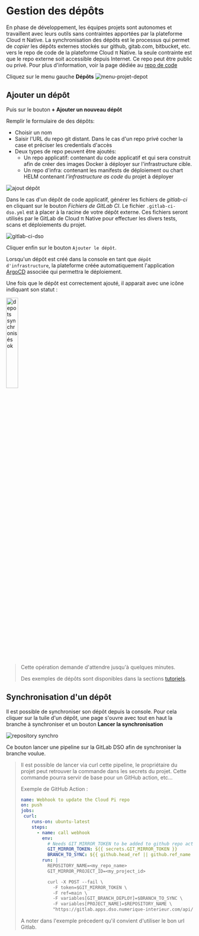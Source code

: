 # Gestion des dépôts

En phase de développement, les équipes projets sont autonomes et travaillent avec leurs outils sans contraintes apportées par la plateforme Cloud π Native. La synchronisation des dépôts est le processus qui permet de *copier* les dépôts externes stockés sur github, gitab.com, bitbucket, etc. vers le repo de code de la plateforme Cloud π Native. la seule contrainte est que le repo externe soit accessible depuis Internet. Ce repo peut être public ou privé. Pour plus d'information, voir la page dédiée au [repo de code](/services/gitlab)

Cliquez sur le menu gauche **Dépôts**
![menu-projet-depot](/img/tuto/3tuto-depots.png)

## Ajouter un dépôt

Puis sur le bouton **+ Ajouter un nouveau dépôt**

Remplir le formulaire de des dépôts:

- Choisir un nom
- Saisir l'URL du repo git distant. Dans le cas d'un repo privé cocher la case et préciser les credentials d'accès
- Deux types de repo peuvent être ajoutés:
  - Un repo applicatif: contenant du code applicatif et qui sera construit afin de créer des images Docker à déployer sur l'infrastructure cible.
  - Un repo d'infra: contenant les manifests de déploiement ou chart HELM contenant *l'infrastructure as code* du projet à déployer

![ajout dépôt](/img/tuto/3tuto-depots-ajouter.png)

Dans le cas d'un dépôt de code applicatif, générer les fichiers de *gitlab-ci* en cliquant sur le bouton *Fichiers de GitLab CI*. Le fichier `.gitlab-ci-dso.yml` est à placer à la racine de votre dépôt externe. Ces fichiers seront utilisés par le GitLab de Cloud π Native pour effectuer les divers tests, scans et déploiements du projet.

![gitlab-ci-dso](/img/tuto/3tuto-depots-ajouter-gitlab-ci.png)

Cliquer enfin sur le bouton `Ajouter le dépôt`.

Lorsqu'un dépôt est créé dans la console en tant que `dépôt d'infrastructure`, la plateforme créée automatiquement l'application [ArgoCD](https://argo-cd.readthedocs.io/en/stable/) associée qui permettra le déploiement.


Une fois que le dépôt est correctement ajouté, il apparait avec une icône indiquant son statut :

<img src="/img/tuto/3tuto-depots-ajouter-ok.png" alt="depots synchronisés ok" width="25%" title="depots synchronisés ok">

> Cette opération demande d'attendre jusqu'à quelques minutes.
>
> Des exemples de dépôts sont disponibles dans la sections [tutoriels](tutorials).

## Synchronisation d'un dépôt

Il est possible de synchroniser son dépôt depuis la console. Pour cela cliquer sur la tuile d'un dépôt, une page s'ouvre avec tout en haut la branche à synchroniser et un bouton **Lancer la synchronisation**

![repository synchro](/img/guide/repository_synchro.png)

Ce bouton lancer une pipeline sur la GitLab DSO afin de synchroniser la branche voulue.

> Il est possible de lancer via curl cette pipeline, le propriétaire du projet peut retrouver la commande dans les secrets du projet.
> Cette commande pourra servir de base pour un GitHub action, etc...
>
> Exemple de GitHub Action :
> ```yaml
> name: Webhook to update the Cloud Pi repo
> on: push
> jobs:
>  curl:
>     runs-on: ubuntu-latest
>     steps:
>       - name: call webhook
>         env:
>           # Needs GIT_MIRROR_TOKEN to be added to github repo actions secrets
>           GIT_MIRROR_TOKEN: ${{ secrets.GIT_MIRROR_TOKEN }}
>           BRANCH_TO_SYNC: ${{ github.head_ref || github.ref_name }}
>         run: |
>           REPOSITORY_NAME=<my_repo_name>
>           GIT_MIRROR_PROJECT_ID=<my_project_id>
>
>           curl -X POST --fail \
>             -F token=$GIT_MIRROR_TOKEN \
>             -F ref=main \
>             -F variables[GIT_BRANCH_DEPLOY]=$BRANCH_TO_SYNC \
>             -F variables[PROJECT_NAME]=$REPOSITORY_NAME \
>             "https://gitlab.apps.dso.numerique-interieur.com/api/v4/projects/$GIT_MIRROR_PROJECT_ID/trigger/pipeline"
> ```
>
> A noter dans l'exemple précedent qu'il convient d'utiliser le bon url Gitlab.
